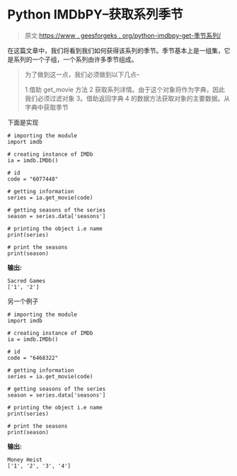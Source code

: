 # Python IMDbPY–获取系列季节

> 原文:[https://www . geesforgeks . org/python-imdbpy-get-季节系列/](https://www.geeksforgeeks.org/python-imdbpy-getting-seasons-of-the-series/)

在这篇文章中，我们将看到我们如何获得该系列的季节。季节基本上是一组集，它是系列的一个子组，一个系列由许多季节组成。

> 为了做到这一点，我们必须做到以下几点–
> 
> 1.借助 get_movie 方法
> 2 获取系列详情。由于这个对象将作为字典，因此我们必须过滤对象
> 3。借助返回字典
> 4 的数据方法获取对象的主要数据。从字典中获取季节

下面是实现

```
# importing the module
import imdb

# creating instance of IMDb
ia = imdb.IMDb()

# id
code = "6077448"

# getting information
series = ia.get_movie(code)

# getting seasons of the series
season = series.data['seasons']

# printing the object i.e name
print(series)

# print the seasons
print(season)

```

**输出:**

```
Sacred Games
['1', '2']
```

另一个例子

```
# importing the module
import imdb

# creating instance of IMDb
ia = imdb.IMDb()

# id
code = "6468322"

# getting information
series = ia.get_movie(code)

# getting seasons of the series
season = series.data['seasons']

# printing the object i.e name
print(series)

# print the seasons
print(season)
```

**输出:**

```
Money Heist
['1', '2', '3', '4']
```
